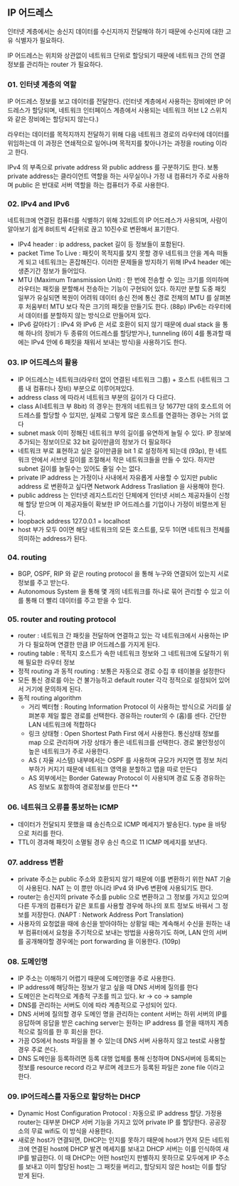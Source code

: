##  IP 어드레스

인터넷 계층에서는 송신지 데이터를 수신지까지 전달해야 하기 때문에 수신지에 대한 고유 식별자가 필요하다.

IP 어드레스는 위치와 상관없이 네트워크 단위로 할당되기 때문에 네트워크 간의 연결 정보를 관리하는 router 가 필요하다.

### 01.  인터넷 계층의 역할

IP 어드레스 정보를 보고 데이터를 전달한다.
(인터넷 계층에서 사용하는 장비에만  IP 어드레스가 할당되며, 네트워크 인터페이스 계층에서 사용되는 네트워크 허브  L2 스위치와 같은 장비에는  할당되지 않는다.)

라우터는 데이터를 목적지까지 전달하기 위해 다음 네트워크 경로의 라우터에 데이터를 위임하는데 이 과정은 연쇄적으로 일어나며 목적지를 찾아나가는 과정을  routing 이라고 한다.

IPv4 의 부족으로  private address 와  public address 를 구분하기도 한다. 보통  private address는 클라이언트 역할을 하는 사무실이나 가정 내 컴퓨터가 주로 사용하며  public  은 반대로 서버 역할을 하는 컴퓨터가 주로 사용한다.

### 02. IPv4 and IPv6

 네트워크에 연결된 컴퓨터를 식별하기 위해 32비트의  IP 어드레스가 사용되며, 사람이 알아보기 쉽게 8비트씩 4단위로 끊고 10진수로 변환해서 표기한다.

*  IPv4 header : ip address, packet 길이 등 정보들이 포함된다.
* packet Time To Live :  패킷이 목적지를 찾지 못할 경우 네트워크 안을 계속 떠돌게 되고 네트워크는 혼잡해진다. 이러한 문제들을 방지하기 위해  IPv4 header 에는 생존기간 정보가 들어있다.
* MTU (Maximum Transmission Unit) : 한 번에 전송할 수 있는 크기를 의미하며 라우터는 패킷을 분할해서 전송하는 기능이 구현되어 있다. 하지만 분할 도중 패킷 일부가 유실되면 복원이 어려워 데이터 송신 전에 통신 경로 전체의  MTU 를 살펴본 후 처움부터  MTU 보다 작은 크기의 패킷을 만들기도 한다. (88p) IPv6는 라우터에서 데이터를 분할하지 않는 방식으로 만들어져 있다.
* IPv6 갈아타기 :  IPv4 와  IPv6 은 서로 호환이 되지 않기 때문에  dual stack 을 통해 하나의 장비가 두 종류의 어드레스를 할당받거나,  tunneling (6이 4를 통과할 때에는 IPv4 안에 6 패킷을 채워서 보내는 방식)을 사용하기도 한다.

### 03. IP 어드레스의 활용

* IP 어드레스는 네트워크(라우터 없이 연결된 네트워크 그룹) + 호스트 (네트워크 그룹 내 컴퓨터나 장비) 부분으로 이루어져있다.
* address class 에 따라서 네트워크 부분의 길이가 다 다르다.
* class A(네트워크 부 8bit) 의 경우는 한개의 네트워크 당 1677만 대의 호스트의 어드레스를 할당할 수 있지만, 실제로 그렇게 많은 호스트를 연결하는 경우는 거의 없다
* subnet mask 이미 정해진 네트워크 부의 길이를 유연하게 늘릴 수 있다.  IP 정보에 추가되는 정보이므로 32 bit 길이만큼의 정보가 더 필요하다
* 네트워크 부로 표현하고 싶은 길이만큼을 bit 1 로 설정하게 되는데 (93p), 한 네트워크 안에서 서브넷 길이를 조절해서 작은 네트워크들을 만들 수 있다. 하지만  subnet 길이를 늘릴수는 있어도 줄일 수는 없다.
* private IP address 는 가정이나 사내에서 자유롭게 사용할 수 있지만  public address 로 변환하고 싶다면  Network Address Trasliation 을 사용해야 한다.
* public address 는 인터넷 레지스트리인 단체에게 인터넷 서비스 제공자들이 신청해 할당 받으며 이 제공자들이 확보한 IP 어드레스를 기업이나 가정이 비렬쓰게 된다.
* loopback address 127.0.0.1 = localhost
* host 부가 모두 0이면 해당 네트워크의 모든 호스트를, 모두 1이면 네트워크 전체를 의미하는 address가 된다.

### 04. routing

* BGP, OSPF, RIP 와 같은  routing protocol 을 통해 누구와 연결되어 있는지 서로 정보를 주고 받는다.
*  Autonomous System 을 통해 몇 개의 네트워크를 하나로 묶어 관리할 수 있고 이를 통해 더 빨리 데이터를 주고 받을 수 있다.

### 05. router and routing protocol

* router :  네트워크 간 패킷을 전달하며 연결하고 있는 각 네트워크에서 사용하는 IP 가 다 필요하며 연결한 만큼 IP 어드레스를 가지게 된다.
* routing table :  목적지 호스트가 속한 네트워크 정보와 그 네트워크에 도달하기 위해 필요한 라우터 정보
* 정적  routing 과  동적  routing :  보통은 자동으로 경로 수집 후 테이블을 설정한다
* 모든 통신 경로를 아는 건 불가능하고  default router 각각 정적으로 설정되어 있어서 거기에 문의하게 된다.
* 동적  routing algorithm
  * 거리 벡터형 :  Routing Information Protocol 이 사용하는 방식으로 거리를 살펴본후 제일 짧은 경로를 선택한다. 경유하는  router의 수 (홉)를 센다. 간단한 LAN 네트워크에 적합하다
  * 링크 상태형 : Open Shortest Path First 에서 사용한다. 통신상태 정보를  map 으로 관리하며 가장 상태가 좋은 네트워크를 선택한다. 경로 불안정성이 높은 네트워크가 주로 사용한다.
  * AS ( 자율 시스템) 내부에서는  OSPF 를 사용하며 규모가 커지면 맵 정보 처리 부하가 커지기 때문에 네트워크 영역을 분할하고 맵을 따로 만든다
  *  AS 외부에서는  Border Gateway Protocol 이 사용되며 경로 도중 경유하는  AS 정보도 포함하여 경로정보를 만든다 **

### 06. 네트워크 오류를 통보하는 ICMP
* 데이터가 전달되지 못했을 떄 송신측으로  ICMP 메세지가 발송된다.  type 을 바탕으로 처리를 한다.
* TTL이 경과해 패킷이 소멸될 경우 송신 측으로 11 ICMP 메세지를 보낸다.

### 07. address  변환
* private 주소는  public 주소와 호환되지 않기 때문에 이를 변환하기 위한  NAT 기술이 사용된다.  NAT 는 이 뿐만 아니라  IPv4 와  IPv6 변환에 사용되기도 한다.
*  router는 송신지의  private 주소를  public 으로 변환하고 그 정보를 가지고 있으며 다른 두개의 컴퓨터가 같은 포트를 사용할 경우에 하나의 포트 정보도 바꿔서 그 정보를 저장한다. (NAPT :  Network Address Port Translation)
* 사용자의 요청없을 때에 송신을 받아야하는 상황일 때는 계속해서 수신을 원하는 내부 컴퓨터에서 요청을 주기적으로 보내는 방법을 사용하기도 하며, LAN 안의 서버를 공개해야할 경우에는  port forwarding 을 이용한다. (109p)

### 08. 도메인명
* IP 주소는 이해하기 어렵기 때문에 도메인명을 주로 사용한다.
*  IP address에 해당하는 정보가 알고 싶을 때  DNS 서버에 질의를 한다
* 도메인은 논리적으로 계층적 구조를 띄고 있다.  kr -> co -> sample
* DNS를 관리하는 서버도 이에 따라 계층적으로 구성되어 있다.
* DNS 서버에 질의할 경우   도메인 명을 관리하는 content 서버는 하위 서버의  IP를 응답하며 응답을 받은  caching server는 원하는 IP address 를 얻을 때까지 계층적으로 질의를 한 후 회신을 한다.
* 가끔 OS에서 hosts 파일을 볼 수 있는데  DNS 서버 사용하지 않고  test로 사용할 경우 주로 쓴다.
*  DNS 도메인을 등록하려면 등록 대행 업체를 통해 신청하며  DNS서버에 등록되는 정보를  resource record 라고 부르며 레코드가 등록된 파일은  zone file 이라고 한다.

### 09. IP어드레스를 자동으로 할당하는 DHCP

* Dynamic Host Configuration Protocol : 자동으로  IP address 할당. 가정용  router는 대부분  DHCP 서버 기능을 가지고 있어 private IP 를 할당한다. 공공장소의 무료 wifi도 이 방식을 사용한다.
* 새로운 host가 연결되면, DHCP는 인지를 못하기 때문에 host가 먼저 모든 네트워크에 연결된 host에  DHCP 발견 메세지를 보내고 DHCP 서버는 이를 인식하여 새 IP를 발급한다. 이 때  DHCP는 어떤 host인지 판별하지 못하므로 모두에게  IP 주소를 보내고 이미 할당된 host는 그 패킷을 버리고, 할당되지 않은 host는 이를 할당받게 된다.
